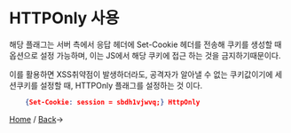 # HTTPOnly 사용

해당 플래그는 서버 측에서 응답 헤더에
Set-Cookie 헤더를 전송해 쿠키를 생성할 때
옵션으로 설정 가능하며, 이는 JS에서
해당 쿠키에 접근 하는 것을 금지하기때문이다.

이를 활용하면 XSS취약점이 발생하더라도,
공격자가 알아낼 수 없는 쿠키값이기에
세션쿠키를 설정할 때, HTTPOnly 플래그를 설정하는 것 이다.

```json
    {Set-Cookie: session = sbdh1vjwvq;} HttpOnly
```



[Home](https://github.com/sunrabbit123/Learn_Web_Security) / [Back](./README.md)->
